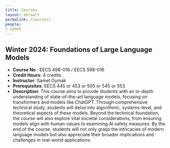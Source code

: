 ```yaml
---
title: Courses
layout: default
permalink: /courses/
people:
- oymak
---
```


## Winter 2024: Foundations of Large Language Models
- **Course No** : EECS 498-016 / EECS 598-016
- **Credit Hours**: 4 credits
- **Instructor**: Samet Oymak
- **Prerequisites**: EECS 445 or 453 or 505 or 545 or 553
- **Description**: This course aims to provide students with an in-depth understanding of state-of-the-art language models, focusing on transformers and models like ChatGPT. Through comprehensive technical study, students will delve into algorithmic, systems-level, and theoretical aspects of these models. Beyond the technical foundation, the course will also explore vital societal considerations, from ensuring models align with human values to examining AI safety measures. By the end of the course, students will not only grasp the intricacies of modern language models but also appreciate their broader implications and challenges in real-world applications.